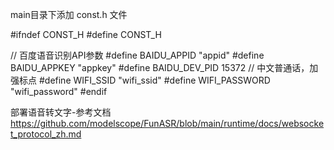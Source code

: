 
main目录下添加 const.h 文件

#ifndef CONST_H
#define CONST_H

// 百度语音识别API参数
#define BAIDU_APPID "appid"
#define BAIDU_APPKEY "appkey"
#define BAIDU_DEV_PID 15372 // 中文普通话，加强标点
#define WIFI_SSID "wifi_ssid"
#define WIFI_PASSWORD "wifi_password"
#endif


部署语音转文字-参考文档
https://github.com/modelscope/FunASR/blob/main/runtime/docs/websocket_protocol_zh.md
